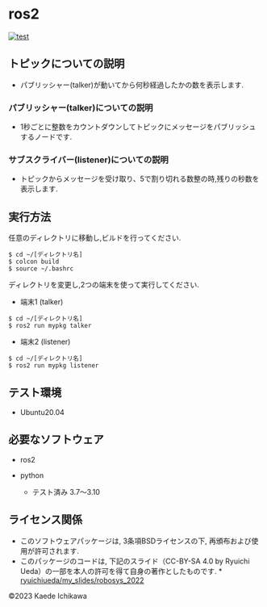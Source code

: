 # ros2
[![test](https://github.com/Kaede287/mypkg2/actions/workflows/test.yml/badge.svg)](https://github.com/Kaede287/mypkg2/actions/workflows/test.yml)

## トピックについての説明

* パブリッシャー(talker)が動いてから何秒経過したかの数を表示します.

### パブリッシャー(talker)についての説明

* 1秒ごとに整数をカウントダウンしてトピックにメッセージをパブリッシュするノードです.

### サブスクライバー(listener)についての説明

* トピックからメッセージを受け取り、5で割り切れる数整の時,残りの秒数を表示します. 

## 実行方法

任意のディレクトリに移動し,ビルドを行ってください.

```
$ cd ~/[ディレクトリ名]
$ colcon build
$ source ~/.bashrc
```
ディレクトリを変更し,2つの端末を使って実行してください.

 * 端末1 (talker)

```
$ cd ~/[ディレクトリ名]
$ ros2 run mypkg talker
```

 * 端末2 (listener)

```
$ cd ~/[ディレクトリ名]
$ ros2 run mypkg listener
```

## テスト環境
* Ubuntu20.04

## 必要なソフトウェア
* ros2

* python
    * テスト済み 3.7～3.10

## ライセンス関係
* このソフトウェアパッケージは, 3条項BSDライセンスの下, 再頒布および使用が許可されます.
* このパッケージのコードは, 下記のスライド（CC-BY-SA 4.0 by Ryuichi Ueda）の一部を本人の許可を得て自身の著作としたものです.
        * [ryuichiueda/my_slides/robosys_2022](https://github.com/ryuichiueda/my_slides/tree/master/robosys_2022)

©2023 Kaede Ichikawa
